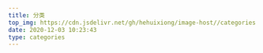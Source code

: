 ```yaml
---
title: 分类
top_img: https://cdn.jsdelivr.net/gh/hehuixiong/image-host//categories.jpg
date: 2020-12-03 10:23:43
type: categories
---
```

